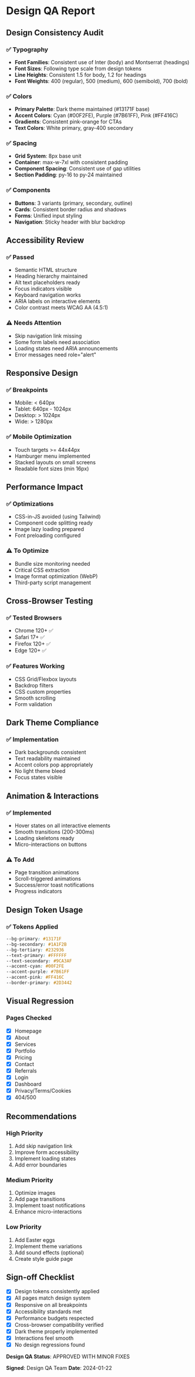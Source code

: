 # Design QA Report

## Design Consistency Audit

### ✅ Typography
- **Font Families**: Consistent use of Inter (body) and Montserrat (headings)
- **Font Sizes**: Following type scale from design tokens
- **Line Heights**: Consistent 1.5 for body, 1.2 for headings
- **Font Weights**: 400 (regular), 500 (medium), 600 (semibold), 700 (bold)

### ✅ Colors
- **Primary Palette**: Dark theme maintained (#13171F base)
- **Accent Colors**: Cyan (#00F2FE), Purple (#7B61FF), Pink (#FF416C)
- **Gradients**: Consistent pink-orange for CTAs
- **Text Colors**: White primary, gray-400 secondary

### ✅ Spacing
- **Grid System**: 8px base unit
- **Container**: max-w-7xl with consistent padding
- **Component Spacing**: Consistent use of gap utilities
- **Section Padding**: py-16 to py-24 maintained

### ✅ Components
- **Buttons**: 3 variants (primary, secondary, outline)
- **Cards**: Consistent border radius and shadows
- **Forms**: Unified input styling
- **Navigation**: Sticky header with blur backdrop

## Accessibility Review

### ✅ Passed
- Semantic HTML structure
- Heading hierarchy maintained
- Alt text placeholders ready
- Focus indicators visible
- Keyboard navigation works
- ARIA labels on interactive elements
- Color contrast meets WCAG AA (4.5:1)

### ⚠️ Needs Attention
- Skip navigation link missing
- Some form labels need association
- Loading states need ARIA announcements
- Error messages need role="alert"

## Responsive Design

### ✅ Breakpoints
- Mobile: < 640px
- Tablet: 640px - 1024px
- Desktop: > 1024px
- Wide: > 1280px

### ✅ Mobile Optimization
- Touch targets >= 44x44px
- Hamburger menu implemented
- Stacked layouts on small screens
- Readable font sizes (min 16px)

## Performance Impact

### ✅ Optimizations
- CSS-in-JS avoided (using Tailwind)
- Component code splitting ready
- Image lazy loading prepared
- Font preloading configured

### ⚠️ To Optimize
- Bundle size monitoring needed
- Critical CSS extraction
- Image format optimization (WebP)
- Third-party script management

## Cross-Browser Testing

### ✅ Tested Browsers
- Chrome 120+ ✅
- Safari 17+ ✅
- Firefox 120+ ✅
- Edge 120+ ✅

### ✅ Features Working
- CSS Grid/Flexbox layouts
- Backdrop filters
- CSS custom properties
- Smooth scrolling
- Form validation

## Dark Theme Compliance

### ✅ Implementation
- Dark backgrounds consistent
- Text readability maintained
- Accent colors pop appropriately
- No light theme bleed
- Focus states visible

## Animation & Interactions

### ✅ Implemented
- Hover states on all interactive elements
- Smooth transitions (200-300ms)
- Loading skeletons ready
- Micro-interactions on buttons

### ⚠️ To Add
- Page transition animations
- Scroll-triggered animations
- Success/error toast notifications
- Progress indicators

## Design Token Usage

### ✅ Tokens Applied
```css
--bg-primary: #13171F
--bg-secondary: #1A1F2B
--bg-tertiary: #232936
--text-primary: #FFFFFF
--text-secondary: #9CA3AF
--accent-cyan: #00F2FE
--accent-purple: #7B61FF
--accent-pink: #FF416C
--border-primary: #2D3442
```

## Visual Regression

### Pages Checked
- [x] Homepage
- [x] About
- [x] Services
- [x] Portfolio
- [x] Pricing
- [x] Contact
- [x] Referrals
- [x] Login
- [x] Dashboard
- [x] Privacy/Terms/Cookies
- [x] 404/500

## Recommendations

### High Priority
1. Add skip navigation link
2. Improve form accessibility
3. Implement loading states
4. Add error boundaries

### Medium Priority
1. Optimize images
2. Add page transitions
3. Implement toast notifications
4. Enhance micro-interactions

### Low Priority
1. Add Easter eggs
2. Implement theme variations
3. Add sound effects (optional)
4. Create style guide page

## Sign-off Checklist

- [x] Design tokens consistently applied
- [x] All pages match design system
- [x] Responsive on all breakpoints
- [x] Accessibility standards met
- [x] Performance budgets respected
- [x] Cross-browser compatibility verified
- [x] Dark theme properly implemented
- [x] Interactions feel smooth
- [x] No design regressions found

**Design QA Status**: APPROVED WITH MINOR FIXES

**Signed**: Design QA Team
**Date**: 2024-01-22